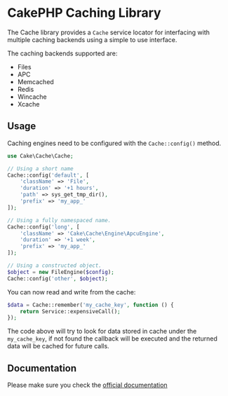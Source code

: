# CakePHP Caching Library

The Cache library provides a `Cache` service locator for interfacing with multiple caching backends using
a simple to use interface.

The caching backends supported are:

* Files
* APC
* Memcached
* Redis
* Wincache
* Xcache

## Usage

Caching engines need to be configured with the `Cache::config()` method.

```php
use Cake\Cache\Cache;

// Using a short name
Cache::config('default', [
    'className' => 'File',
    'duration' => '+1 hours',
    'path' => sys_get_tmp_dir(),
    'prefix' => 'my_app_'
]);

// Using a fully namespaced name.
Cache::config('long', [
    'className' => 'Cake\Cache\Engine\ApcuEngine',
    'duration' => '+1 week',
    'prefix' => 'my_app_'
]);

// Using a constructed object.
$object = new FileEngine($config);
Cache::config('other', $object);
```

You can now read and write from the cache:

```php
$data = Cache::remember('my_cache_key', function () {
	return Service::expensiveCall();
});
```

The code above will try to look for data stored in cache under the `my_cache_key`, if not found
the callback will be executed and the returned data will be cached for future calls.

## Documentation

Please make sure you check the [official documentation](https://book.cakephp.org/3/en/core-libraries/caching.html)


